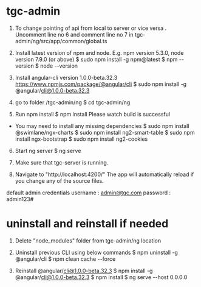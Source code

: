 # tgc-admin

1) To change pointing of api from local to server or vice versa .
Uncomment line no 6 and comment line no 7 in
tgc-admin/ng/src/app/common/global.ts

2) Install latest version of npm and node.
E.g. npm version 5.3.0, node version 7.9.0 (or above)
$ sudo npm install -g npm@latest
$ npm --version
$ node --version

3) Install angular-cli version 1.0.0-beta.32.3
https://www.npmjs.com/package/@angular/cli
$ sudo npm install -g @angular/cli@1.0.0-beta.32.3

4) go to folder /tgc-admin/ng
$ cd tgc-admin/ng

5) Run npm install
$ npm install
Please watch build is successful

* You may need to install any missing dependencies
$ sudo npm install @swimlane/ngx-charts
$ sudo npm install ng2-smart-table
$ sudo npm install ngx-bootstrap
$ sudo npm install ng2-cookies

6) Start ng server
$ ng serve

7) Make sure that tgc-server is running.

8) Navigate to "http://localhost:4200/"
The app will automatically reload if you change any of the source files.

default admin credentials
username : admin@tgc.com
password : admin123#



# uninstall and reinstall if needed
1) Delete "node_modules" folder from tgc-admin/ng location

2) Uninstall previous CLI using below commands
$ npm uninstall -g @angular/cli
$ npm clean cache --force

3) Reinstall @angular/cli@1.0.0-beta.32.3
$ npm install -g @angular/cli@1.0.0-beta.32.3
$ npm install 
$ ng serve --host 0.0.0.0
